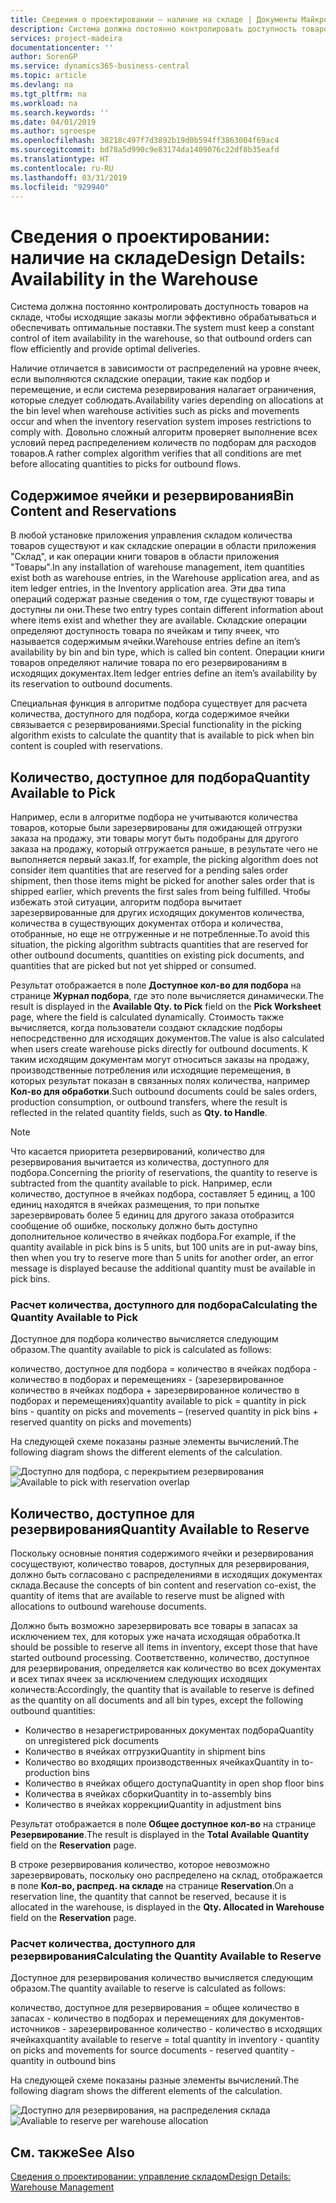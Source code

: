 ```yaml
---
title: Сведения о проектировании — наличие на складе | Документы Майкрософт
description: Система должна постоянно контролировать доступность товаров на складе, чтобы исходящие заказы могли эффективно обрабатываться и обеспечивать оптимальные поставки.
services: project-madeira
documentationcenter: ''
author: SorenGP
ms.service: dynamics365-business-central
ms.topic: article
ms.devlang: na
ms.tgt_pltfrm: na
ms.workload: na
ms.search.keywords: ''
ms.date: 04/01/2019
ms.author: sgroespe
ms.openlocfilehash: 38218c497f7d3892b19d0b594ff3863004f69ac4
ms.sourcegitcommit: bd78a5d990c9e83174da1409076c22df8b35eafd
ms.translationtype: HT
ms.contentlocale: ru-RU
ms.lasthandoff: 03/31/2019
ms.locfileid: "929940"
---
```

# <a name="design-details-availability-in-the-warehouse"></a><span data-ttu-id="8432f-103">Сведения о проектировании: наличие на складе</span><span class="sxs-lookup"><span data-stu-id="8432f-103">Design Details: Availability in the Warehouse</span></span>
<span data-ttu-id="8432f-104">Система должна постоянно контролировать доступность товаров на складе, чтобы исходящие заказы могли эффективно обрабатываться и обеспечивать оптимальные поставки.</span><span class="sxs-lookup"><span data-stu-id="8432f-104">The system must keep a constant control of item availability in the warehouse, so that outbound orders can flow efficiently and provide optimal deliveries.</span></span>  

 <span data-ttu-id="8432f-105">Наличие отличается в зависимости от распределений на уровне ячеек, если выполняются складские операции, такие как подбор и перемещение, и если система резервирования налагает ограничения, которые следует соблюдать.</span><span class="sxs-lookup"><span data-stu-id="8432f-105">Availability varies depending on allocations at the bin level when warehouse activities such as picks and movements occur and when the inventory reservation system imposes restrictions to comply with.</span></span> <span data-ttu-id="8432f-106">Довольно сложный алгоритм проверяет выполнение всех условий перед распределением количеств по подборам для расходов товаров.</span><span class="sxs-lookup"><span data-stu-id="8432f-106">A rather complex algorithm verifies that all conditions are met before allocating quantities to picks for outbound flows.</span></span>  

## <a name="bin-content-and-reservations"></a><span data-ttu-id="8432f-107">Содержимое ячейки и резервирования</span><span class="sxs-lookup"><span data-stu-id="8432f-107">Bin Content and Reservations</span></span>  
 <span data-ttu-id="8432f-108">В любой установке приложения управления складом количества товаров существуют и как складские операции в области приложения "Склад", и как операции книги товаров в области приложения "Товары".</span><span class="sxs-lookup"><span data-stu-id="8432f-108">In any installation of warehouse management, item quantities exist both as warehouse entries, in the Warehouse application area, and as item ledger entries, in the Inventory application area.</span></span> <span data-ttu-id="8432f-109">Эти два типа операций содержат разные сведения о том, где существуют товары и доступны ли они.</span><span class="sxs-lookup"><span data-stu-id="8432f-109">These two entry types contain different information about where items exist and whether they are available.</span></span> <span data-ttu-id="8432f-110">Складские операции определяют доступность товара по ячейкам и типу ячеек, что называется содержимым ячейки.</span><span class="sxs-lookup"><span data-stu-id="8432f-110">Warehouse entries define an item’s availability by bin and bin type, which is called bin content.</span></span> <span data-ttu-id="8432f-111">Операции книги товаров определяют наличие товара по его резервированиям в исходящих документах.</span><span class="sxs-lookup"><span data-stu-id="8432f-111">Item ledger entries define an item’s availability by its reservation to outbound documents.</span></span>  

 <span data-ttu-id="8432f-112">Специальная функция в алгоритме подбора существует для расчета количества, доступного для подбора, когда содержимое ячейки связывается с резервированиями.</span><span class="sxs-lookup"><span data-stu-id="8432f-112">Special functionality in the picking algorithm exists to calculate the quantity that is available to pick when bin content is coupled with reservations.</span></span>  

## <a name="quantity-available-to-pick"></a><span data-ttu-id="8432f-113">Количество, доступное для подбора</span><span class="sxs-lookup"><span data-stu-id="8432f-113">Quantity Available to Pick</span></span>  
 <span data-ttu-id="8432f-114">Например, если в алгоритме подбора не учитываются количества товаров, которые были зарезервированы для ожидающей отгрузки заказа на продажу, эти товары могут быть подобраны для другого заказа на продажу, который отгружается раньше, в результате чего не выполняется первый заказ.</span><span class="sxs-lookup"><span data-stu-id="8432f-114">If, for example, the picking algorithm does not consider item quantities that are reserved for a pending sales order shipment, then those items might be picked for another sales order that is shipped earlier, which prevents the first sales from being fulfilled.</span></span> <span data-ttu-id="8432f-115">Чтобы избежать этой ситуации, алгоритм подбора вычитает зарезервированные для других исходящих документов количества, количества в существующих документах отбора и количества, отобранные, но еще не отгруженные и не потребленные.</span><span class="sxs-lookup"><span data-stu-id="8432f-115">To avoid this situation, the picking algorithm subtracts quantities that are reserved for other outbound documents, quantities on existing pick documents, and quantities that are picked but not yet shipped or consumed.</span></span>  

 <span data-ttu-id="8432f-116">Результат отображается в поле **Доступное кол-во для подбора** на странице **Журнал подбора**, где это поле вычисляется динамически.</span><span class="sxs-lookup"><span data-stu-id="8432f-116">The result is displayed in the **Available Qty. to Pick** field on the **Pick Worksheet** page, where the field is calculated dynamically.</span></span> <span data-ttu-id="8432f-117">Стоимость также вычисляется, когда пользователи создают складские подборы непосредственно для исходящих документов.</span><span class="sxs-lookup"><span data-stu-id="8432f-117">The value is also calculated when users create warehouse picks directly for outbound documents.</span></span> <span data-ttu-id="8432f-118">К таким исходящим документам могут относиться заказы на продажу, производственные потребления или исходящие перемещения, в которых результат показан в связанных полях количества, например **Кол-во для обработки**.</span><span class="sxs-lookup"><span data-stu-id="8432f-118">Such outbound documents could be sales orders, production consumption, or outbound transfers, where the result is reflected in the related quantity fields, such as **Qty. to Handle**.</span></span>  

> [!NOTE]  
>  <span data-ttu-id="8432f-119">Что касается приоритета резервирований, количество для резервирования вычитается из количества, доступного для подбора.</span><span class="sxs-lookup"><span data-stu-id="8432f-119">Concerning the priority of reservations, the quantity to reserve is subtracted from the quantity available to pick.</span></span> <span data-ttu-id="8432f-120">Например, если количество, доступное в ячейках подбора, составляет 5 единиц, а 100 единиц находятся в ячейках размещения, то при попытке зарезервировать более 5 единиц для другого заказа отобразится сообщение об ошибке, поскольку должно быть доступно дополнительное количество в ячейках подбора.</span><span class="sxs-lookup"><span data-stu-id="8432f-120">For example, if the quantity available in pick bins is 5 units, but 100 units are in put-away bins, then when you try to reserve more than 5 units for another order, an error message is displayed because the additional quantity must be available in pick bins.</span></span>  

### <a name="calculating-the-quantity-available-to-pick"></a><span data-ttu-id="8432f-121">Расчет количества, доступного для подбора</span><span class="sxs-lookup"><span data-stu-id="8432f-121">Calculating the Quantity Available to Pick</span></span>  
 <span data-ttu-id="8432f-122">Доступное для подбора количество вычисляется следующим образом.</span><span class="sxs-lookup"><span data-stu-id="8432f-122">The quantity available to pick is calculated as follows:</span></span>  

 <span data-ttu-id="8432f-123">количество, доступное для подбора = количество в ячейках подбора - количество в подборах и перемещениях - (зарезервированное количество в ячейках подбора + зарезервированное количество в подборах и перемещениях)</span><span class="sxs-lookup"><span data-stu-id="8432f-123">quantity available to pick = quantity in pick bins - quantity on picks and movements – (reserved quantity in pick bins + reserved quantity on picks and movements)</span></span>  

 <span data-ttu-id="8432f-124">На следующей схеме показаны разные элементы вычислений.</span><span class="sxs-lookup"><span data-stu-id="8432f-124">The following diagram shows the different elements of the calculation.</span></span>  

 <span data-ttu-id="8432f-125">![Доступно для подбора, с перекрытием резервирования](media/design_details_warehouse_management_availability_2.png "Доступно для подбора, с перекрытием резервирования")</span><span class="sxs-lookup"><span data-stu-id="8432f-125">![Available to pick with reservation overlap](media/design_details_warehouse_management_availability_2.png "Available to pick with reservation overlap")</span></span>  

## <a name="quantity-available-to-reserve"></a><span data-ttu-id="8432f-126">Количество, доступное для резервирования</span><span class="sxs-lookup"><span data-stu-id="8432f-126">Quantity Available to Reserve</span></span>  
 <span data-ttu-id="8432f-127">Поскольку основные понятия содержимого ячейки и резервирования сосуществуют, количество товаров, доступных для резервирования, должно быть согласовано с распределениями в исходящих документах склада.</span><span class="sxs-lookup"><span data-stu-id="8432f-127">Because the concepts of bin content and reservation co-exist, the quantity of items that are available to reserve must be aligned with allocations to outbound warehouse documents.</span></span>  

 <span data-ttu-id="8432f-128">Должно быть возможно зарезервировать все товары в запасах за исключением тех, для которых уже начата исходящая обработка.</span><span class="sxs-lookup"><span data-stu-id="8432f-128">It should be possible to reserve all items in inventory, except those that have started outbound processing.</span></span> <span data-ttu-id="8432f-129">Соответственно, количество, доступное для резервирования, определяется как количество во всех документах и всех типах ячеек за исключением следующих исходящих количеств:</span><span class="sxs-lookup"><span data-stu-id="8432f-129">Accordingly, the quantity that is available to reserve is defined as the quantity on all documents and all bin types, except the following outbound quantities:</span></span>  

-   <span data-ttu-id="8432f-130">Количество в незарегистрированных документах подбора</span><span class="sxs-lookup"><span data-stu-id="8432f-130">Quantity on unregistered pick documents</span></span>  
-   <span data-ttu-id="8432f-131">Количество в ячейках отгрузки</span><span class="sxs-lookup"><span data-stu-id="8432f-131">Quantity in shipment bins</span></span>  
-   <span data-ttu-id="8432f-132">Количество во входящих производственных ячейках</span><span class="sxs-lookup"><span data-stu-id="8432f-132">Quantity in to-production bins</span></span>  
-   <span data-ttu-id="8432f-133">Количество в ячейках общего доступа</span><span class="sxs-lookup"><span data-stu-id="8432f-133">Quantity in open shop floor bins</span></span>  
-   <span data-ttu-id="8432f-134">Количества в ячейках сборки</span><span class="sxs-lookup"><span data-stu-id="8432f-134">Quantity in to-assembly bins</span></span>  
-   <span data-ttu-id="8432f-135">Количество в ячейках коррекции</span><span class="sxs-lookup"><span data-stu-id="8432f-135">Quantity in adjustment bins</span></span>  

 <span data-ttu-id="8432f-136">Результат отображается в поле **Общее доступное кол-во** на странице **Резервирование**.</span><span class="sxs-lookup"><span data-stu-id="8432f-136">The result is displayed in the **Total Available Quantity** field on the **Reservation** page.</span></span>  

 <span data-ttu-id="8432f-137">В строке резервирования количество, которое невозможно зарезервировать, поскольку оно распределено на склад, отображается в поле **Кол-во, распред. на складе** на странице **Reservation**.</span><span class="sxs-lookup"><span data-stu-id="8432f-137">On a reservation line, the quantity that cannot be reserved, because it is allocated in the warehouse, is displayed in the **Qty. Allocated in Warehouse** field on the **Reservation** page.</span></span>  

### <a name="calculating-the-quantity-available-to-reserve"></a><span data-ttu-id="8432f-138">Расчет количества, доступного для резервирования</span><span class="sxs-lookup"><span data-stu-id="8432f-138">Calculating the Quantity Available to Reserve</span></span>  
 <span data-ttu-id="8432f-139">Доступное для резервирования количество вычисляется следующим образом.</span><span class="sxs-lookup"><span data-stu-id="8432f-139">The quantity available to reserve is calculated as follows:</span></span>  

 <span data-ttu-id="8432f-140">количество, доступное для резервирования = общее количество в запасах - количество в подборах и перемещениях для документов-источников - зарезервированное количество - количество в исходящих ячейках</span><span class="sxs-lookup"><span data-stu-id="8432f-140">quantity available to reserve = total quantity in inventory - quantity on picks and movements for source documents - reserved quantity - quantity in outbound bins</span></span>  

 <span data-ttu-id="8432f-141">На следующей схеме показаны разные элементы вычислений.</span><span class="sxs-lookup"><span data-stu-id="8432f-141">The following diagram shows the different elements of the calculation.</span></span>  

 <span data-ttu-id="8432f-142">![Доступно для резервирования, на распределения склада](media/design_details_warehouse_management_availability_3.png "Доступно для резервирования, на распределения склада")</span><span class="sxs-lookup"><span data-stu-id="8432f-142">![Avaliable to reserve per warehouse allocation](media/design_details_warehouse_management_availability_3.png "Avaliable to reserve per warehouse allocation")</span></span>  

## <a name="see-also"></a><span data-ttu-id="8432f-143">См. также</span><span class="sxs-lookup"><span data-stu-id="8432f-143">See Also</span></span>  
 [<span data-ttu-id="8432f-144">Сведения о проектировании: управление складом</span><span class="sxs-lookup"><span data-stu-id="8432f-144">Design Details: Warehouse Management</span></span>](design-details-warehouse-management.md)
